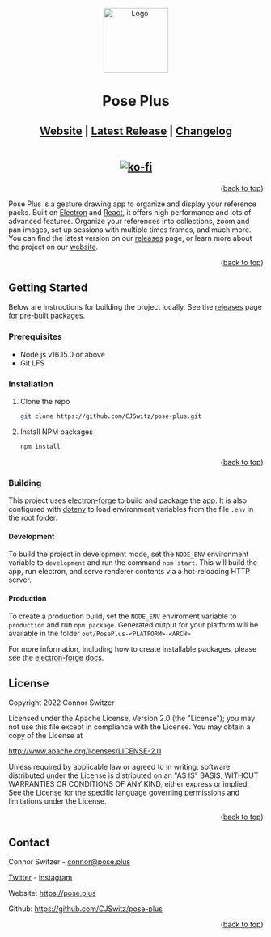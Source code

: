 <div id="top"></div>

<br />
<div align="center">
  <a href="https://github.com/CJSwitz/pose-plus">
    <img src="static/main/Logo.png" alt="Logo" width="128" height="128">
  </a>
<h1 align="center">Pose Plus</h1>
<h2> <a href="https://pose.plus">Website</a> | <a href="https://github.com/CJSwitz/pose-plus/releases/latest">Latest Release</a> | <a href="https://github.com/CJSwitz/pose-plus/blob/v1.0.0/CHANGELOG.md">Changelog</a>

<br/>
<br/>

[![ko-fi](https://ko-fi.com/img/githubbutton_sm.svg)](https://ko-fi.com/B0B661DQ3)

</div>

<p align="right">(<a href="#top">back to top</a>)</p>

Pose Plus is a gesture drawing app to organize and display your reference packs. Built on [Electron](https://www.electronjs.org/) and [React](https://reactjs.org/), it offers high performance and lots of advanced features. Organize your references into collections, zoom and pan images, set up sessions with multiple times frames, and much more. You can find the latest version on our [releases]() page, or learn more about the project on our [website](https://pose.plus).

<p align="right">(<a href="#top">back to top</a>)</p>

## Getting Started

Below are instructions for building the project locally. See the [releases]() page for pre-built packages.

### Prerequisites

* Node.js v16.15.0 or above
* Git LFS

### Installation

1. Clone the repo
   ```sh
   git clone https://github.com/CJSwitz/pose-plus.git
   ```
2. Install NPM packages
   ```sh
   npm install
   ```

<p align="right">(<a href="#top">back to top</a>)</p>

### Building

This project uses [electron-forge](https://www.electronforge.io/) to build and package the app. It is also configured with [dotenv](https://github.com/motdotla/dotenv) to load environment variables from the file `.env` in the root folder.

#### Development
To build the project in development mode, set the `NODE_ENV` environment variable to `development` and run the command `npm start`. This will build the app, run electron, and serve renderer contents via a hot-reloading HTTP server. 

#### Production
To create a production build, set the `NODE_ENV` enviroment variable to `production` and run `npm package`. Generated output for your platform will be available in the folder `out/PosePlus-<PLATFORM>-<ARCH>`

For more information, including how to create installable packages, please see the [electron-forge docs](https://www.electronforge.io/).

## License

Copyright 2022 Connor Switzer

Licensed under the Apache License, Version 2.0 (the "License");
you may not use this file except in compliance with the License.
You may obtain a copy of the License at

http://www.apache.org/licenses/LICENSE-2.0

Unless required by applicable law or agreed to in writing, software
distributed under the License is distributed on an "AS IS" BASIS,
WITHOUT WARRANTIES OR CONDITIONS OF ANY KIND, either express or implied.
See the License for the specific language governing permissions and
limitations under the License.

<p align="right">(<a href="#top">back to top</a>)</p>

## Contact

Connor Switzer - connor@pose.plus

[Twitter](https://twitter.com/@CJSwitz) - [Instagram](https://www.instagram.com/cjswitz/)

Website: https://pose.plus

Github: https://github.com/CJSwitz/pose-plus


<p align="right">(<a href="#top">back to top</a>)</p>